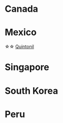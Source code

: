 # Canada

# Mexico
☆☆ [Quintonil](https://www.instagram.com/p/C0db8wEOMqo/?hl=en)

# Singapore

# South Korea

# Peru
